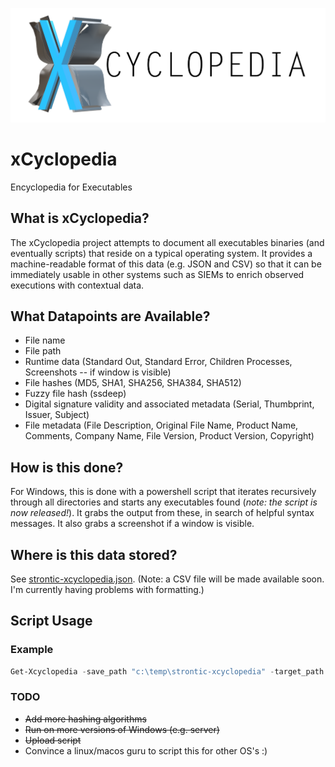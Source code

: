 ![xCyclopedia Logo](/assets/strontic-xcyclopedia-logo_full.png)

# xCyclopedia
Encyclopedia for Executables

## What is xCyclopedia?
The xCyclopedia project attempts to document all executables binaries (and eventually scripts) that reside on a typical operating system. It provides a machine-readable format of this data (e.g. JSON and CSV) so that it can be immediately usable in other systems such as SIEMs to enrich observed executions with contextual data.

## What Datapoints are Available?

* File name
* File path
* Runtime data (Standard Out, Standard Error, Children Processes, Screenshots -- if window is visible)
* File hashes (MD5, SHA1, SHA256, SHA384, SHA512)
* Fuzzy file hash (ssdeep)
* Digital signature validity and associated metadata (Serial, Thumbprint, Issuer, Subject)
* File metadata (File Description, Original File Name, Product Name, Comments, Company Name, File Version, Product Version, Copyright)

## How is this done?
For Windows, this is done with a powershell script that iterates recursively through all directories and starts any executables found (*note: the script is now released!*). It grabs the output from these, in search of helpful syntax messages. It also grabs a screenshot if a window is visible.

## Where is this data stored?

See [strontic-xcyclopedia.json](strontic-xcyclopedia.json). (Note: a CSV file will be made available soon. I'm currently having problems with formatting.)

## Script Usage

### Example
```powershell
Get-Xcyclopedia -save_path "c:\temp\strontic-xcyclopedia" -target_path "$env:windir\system32" -target_file_extension ".exe"
````

### TODO
- ~~Add more hashing algorithms~~
- ~~Run on more versions of Windows (e.g. server)~~
- ~~Upload script~~
- Convince a linux/macos guru to script this for other OS's :)
